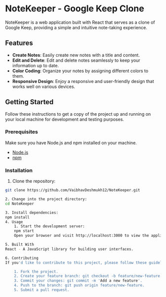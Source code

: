 # NoteKeeper - Google Keep Clone

NoteKeeper is a web application built with React that serves as a clone of Google Keep, providing a simple and intuitive note-taking experience.

## Features

- **Create Notes**: Easily create new notes with a title and content.
- **Edit and Delete**: Edit and delete notes seamlessly to keep your information up to date.
- **Color Coding**: Organize your notes by assigning different colors to them.
- **Responsive Design**: Enjoy a responsive and user-friendly design that works well on various devices.

## Getting Started

Follow these instructions to get a copy of the project up and running on your local machine for development and testing purposes.

### Prerequisites

Make sure you have Node.js and npm installed on your machine.

- [Node.js](https://nodejs.org/)
- [npm](https://www.npmjs.com/)

### Installation

1. Clone the repository:

```bash
git clone https://github.com/VaibhavDeshmukh12/NoteKeeper.git

2. Change into the project directory:
cd NoteKeeper

3. Install dependencies:
npm install
4. Usage
    1. Start the development server:
    npm start
    Open your browser and visit http://localhost:3000 to view the application.

5. Built With
React - A JavaScript library for building user interfaces.

6. Contributing
If you'd like to contribute to this project, please follow these guidelines:

    1. Fork the project.
    2. Create your feature branch: git checkout -b feature/new-feature.
    3. Commit your changes: git commit -m 'Add a new feature'.
    4. Push to the branch: git push origin feature/new-feature.
    5. Submit a pull request.

